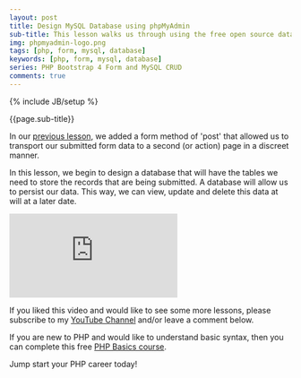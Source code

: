 ```yaml
---
layout: post
title: Design MySQL Database using phpMyAdmin
sub-title: This lesson walks us through using the free open source database management tool, phpMyAdmin, to create a new database to be used for our simple PHP Application.
img: phpmyadmin-logo.png
tags: [php, form, mysql, database]
keywords: [php, form, mysql, database]
series: PHP Bootstrap 4 Form and MySQL CRUD
comments: true
---
```

{% include JB/setup %}

{{page.sub-title}}

<!--more-->
In our [previous lesson](https://trevoirwilliams.github.io/2019-10-30-php-post/), we added a form method of 'post' that allowed us to transport our submitted form data to a second (or action) page in a discreet manner. 

In this lesson, we begin to design a database that will have the tables we need to store the records that are being submitted. A database will allow us to persist our data. This way, we can view, update and delete this data at will at a later date.   

<div class="embed-responsive embed-responsive-16by9">
    <iframe  src="https://www.youtube.com/embed/rvEsO9b3p0I" frameborder="0" allow="accelerometer; autoplay; encrypted-media; gyroscope; picture-in-picture" allowfullscreen></iframe>
</div>

If you liked this video and would like to see some more lessons, please subscribe to my [YouTube Channel](http://bit.ly/2JlTIs4) and/or leave a comment below.


If you are new to PHP and would like to understand basic syntax, then you can complete this free [PHP Basics course](http://bit.ly/2nEh7NT). 

Jump start your PHP career today!